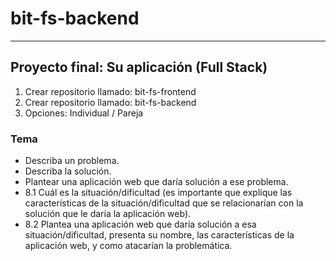 # bit-fs-backend
-----

## Proyecto final: Su aplicación (Full Stack)
1. Crear repositorio llamado: bit-fs-frontend
2. Crear repositorio llamado: bit-fs-backend
3. Opciones: Individual / Pareja

### Tema
- Describa un problema.
- Describa la solución.
- Plantear una aplicación web que daría solución a ese problema. 
- 8.1 Cuál es la situación/dificultad (es importante que explique las características de la situación/dificultad que se relacionarían con la solución que le daría la aplicación web). 
- 8.2 Plantea una aplicación web que daría solución a esa situación/dificultad, presenta su nombre, las características de la aplicación web, y como atacarían la problemática.